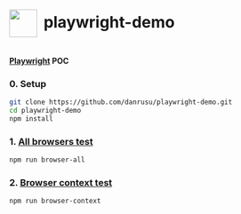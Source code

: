 # <img src="https://playwright.dev//img/playwright-logo.svg" width="50px" height="50px" align="middle" style="padding: 0px 5px 15px 0px;" /> playwright-demo

**[Playwright](https://playwright.dev/) POC**

### 0. Setup

```bash
git clone https://github.com/danrusu/playwright-demo.git
cd playwright-demo
npm install
```

### 1. [All browsers test](./src/test/allBrowsersTest.js)

```bash
npm run browser-all
```

### 2. [Browser context test](./src/test/browserContextsTest.js)

```bash
npm run browser-context
```
